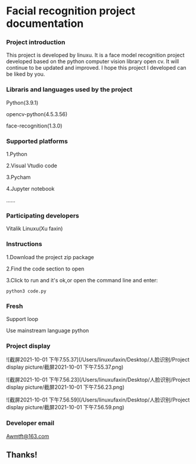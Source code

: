 # Facial recognition project documentation

### Project introduction

This project is developed by linuxu. It is a face model recognition project developed based on the python computer vision library open cv. It will continue to be updated and improved. I hope this project I developed can be liked by you.

### Libraris and languages used by the project

Python(3.9.1)

opencv-python(4.5.3.56)

face-recognition(1.3.0)

### Supported platforms

1.Python

2.Visual Vtudio code

3.Pycham

4.Jupyter notebook

......

### Participating developers

Vitalik Linuxu(Xu faxin)

### Instructions

1.Download the project zip package

2.Find the code section to open

3.Click to run and it's ok,or open the command line and enter:

```shell
python3 code.py
```

### Fresh

Support loop

Use mainstream language python

### Project display

![截屏2021-10-01 下午7.55.37](/Users/linuxufaxin/Desktop/人脸识别/Project display picture/截屏2021-10-01 下午7.55.37.png)

![截屏2021-10-01 下午7.56.23](/Users/linuxufaxin/Desktop/人脸识别/Project display picture/截屏2021-10-01 下午7.56.23.png)

![截屏2021-10-01 下午7.56.59](/Users/linuxufaxin/Desktop/人脸识别/Project display picture/截屏2021-10-01 下午7.56.59.png)

### Developer email

Awmtft@163.com

## Thanks!
